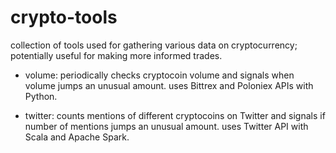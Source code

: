 # crypto-tools
collection of tools used for gathering various data on cryptocurrency; potentially useful for making more informed trades. 

- volume: periodically checks cryptocoin volume and signals when volume jumps an unusual amount. uses Bittrex and Poloniex APIs with Python.

- twitter: counts mentions of different cryptocoins on Twitter and signals if number of mentions jumps an unusual amount. uses Twitter API with Scala and Apache Spark. 
